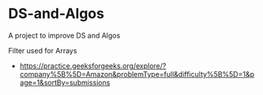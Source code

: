 # DS-and-Algos

A project to improve DS and Algos

Filter used for Arrays
  - https://practice.geeksforgeeks.org/explore/?company%5B%5D=Amazon&problemType=full&difficulty%5B%5D=1&page=1&sortBy=submissions
